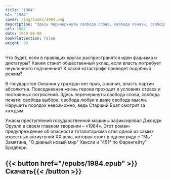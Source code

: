 ```yaml
---
title: "1984"
h1: "1984"
cover: /img/books/1984.png
description: "Здесь перечеркнуты свобода слова, свобода печати, свобода выбора, свобода любви и даже свобода мысли. Нарушить порядок невозможно, ведь Старший Брат смотрит за каждым."
url: 1984
date: 1949-06-08
bookFlatSection: false
weight: 90
---
```


Что будет, если в правящих кругах распространятся идеи фашизма и диктатуры? Каким станет общественный уклад, если власть потребует неуклонного подчинения? К какой катастрофе приведет подобный режим?

В государстве Океания у граждан нет прав, а значит, власть партии абсолютна. Повседневная жизнь героев проходит в условиях страха и постоянных потрясений. Здесь перечеркнуты свобода слова, свобода печати, свобода выбора, свобода любви и даже свобода мысли. Нарушить порядок невозможно, ведь Старший Брат смотрит за каждым.

Ужасы преступлений государственной машины зафиксировал Джордж Оруэлл в своем главном творении – «1984». Этот роман-предупреждение об опасности тоталитаризма стал одной из самых известных антиутопий XX века, которая стоит в одном ряду с "Мы" Замятина, "О дивный новый мир" Хаксли и "451° по Фаренгейту" Брэдбери.

{{< button href="/epubs/1984.epub" >}}Скачать{{< /button >}}
--- 